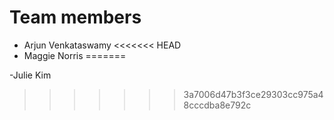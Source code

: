 # Team members

- Arjun Venkataswamy
<<<<<<< HEAD
- Maggie Norris
=======

-Julie Kim
>>>>>>> 3a7006d47b3f3ce29303cc975a48cccdba8e792c
